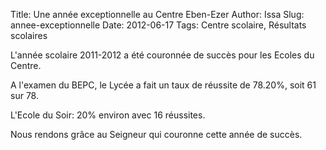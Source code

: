 Title: Une année exceptionnelle au Centre Eben-Ezer
Author: Issa
Slug: annee-exceptionnelle
Date: 2012-06-17
Tags: Centre scolaire, Résultats scolaires

L'année scolaire 2011-2012 a été couronnée de succès pour les Ecoles du Centre.

A l'examen du BEPC, le Lycée a fait un taux de réussite de 78.20%, soit 61 sur
78.

L'Ecole du Soir: 20% environ avec 16 réussites.

Nous rendons grâce au Seigneur qui couronne cette année de succès.
